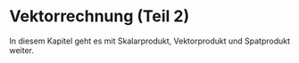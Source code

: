 # Vektorrechnung (Teil 2)

In diesem Kapitel geht es mit Skalarprodukt, Vektorprodukt und Spatprodukt weiter.